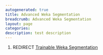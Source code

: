 ```yaml
---
autogenerated: true
title: Advanced Weka Segmentation
breadcrumb: Advanced Weka Segmentation
layout: page
categories: 
description: test description
---
```


1.  REDIRECT [Trainable Weka Segmentation](Trainable_Weka_Segmentation "wikilink")
